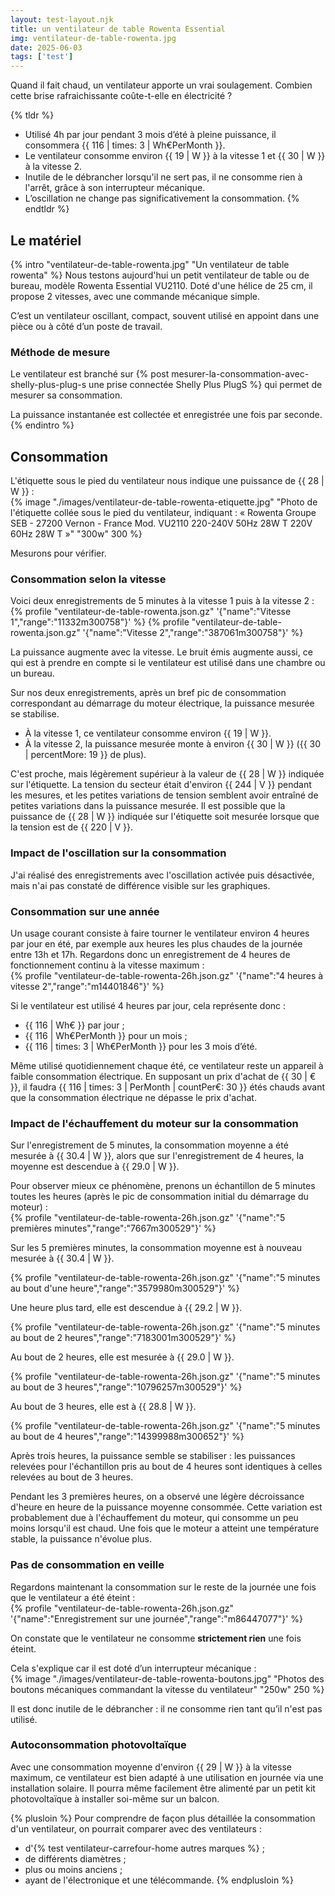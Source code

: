 ```yaml
---
layout: test-layout.njk
title: un ventilateur de table Rowenta Essential
img: ventilateur-de-table-rowenta.jpg
date: 2025-06-03
tags: ['test']
---
```


Quand il fait chaud, un ventilateur apporte un vrai soulagement. Combien cette brise rafraichissante coûte-t-elle en électricité ?
<!-- excerpt -->

{% tldr %}
- Utilisé 4h par jour pendant 3 mois d’été à pleine puissance, il consommera {{ 116 | times: 3 | Wh€PerMonth }}.
- Le ventilateur consomme environ {{ 19 | W }} à la vitesse 1 et {{ 30 | W }} à la vitesse 2.
- Inutile de le débrancher lorsqu'il ne sert pas, il ne consomme rien à l'arrêt, grâce à son interrupteur mécanique.
- L’oscillation ne change pas significativement la consommation.
{% endtldr %}

## Le matériel
{% intro "ventilateur-de-table-rowenta.jpg" "Un ventilateur de table rowenta" %}
Nous testons aujourd'hui un petit ventilateur de table ou de bureau, modèle Rowenta Essential VU2110. Doté d'une hélice de 25 cm, il propose 2 vitesses, avec une commande mécanique simple.

C’est un ventilateur oscillant, compact, souvent utilisé en appoint dans une pièce ou à côté d’un poste de travail.

### Méthode de mesure

Le ventilateur est branché sur {% post mesurer-la-consommation-avec-shelly-plus-plug-s une prise connectée Shelly Plus PlugS %} qui permet de mesurer sa consommation.

La puissance instantanée est collectée et enregistrée une fois par seconde.
{% endintro %}

## Consommation

L'étiquette sous le pied du ventilateur nous indique une puissance de {{ 28 | W }} :  
{% image "./images/ventilateur-de-table-rowenta-etiquette.jpg" "Photo de l'étiquette collée sous le pied du ventilateur, indiquant : « Rowenta Groupe SEB - 27200 Vernon - France Mod. VU2110 220-240V 50Hz 28W T 220V 60Hz 28W T »" "300w" 300 %}

Mesurons pour vérifier.

### Consommation selon la vitesse

Voici deux enregistrements de 5 minutes à la vitesse 1 puis à la vitesse 2 :  
{% profile "ventilateur-de-table-rowenta.json.gz" '{"name":"Vitesse 1","range":"11332m300758"}' %}
{% profile "ventilateur-de-table-rowenta.json.gz" '{"name":"Vitesse 2","range":"387061m300758"}' %}

La puissance augmente avec la vitesse. Le bruit émis augmente aussi, ce qui est à prendre en compte si le ventilateur est utilisé dans une chambre ou un bureau.

Sur nos deux enregistrements, après un bref pic de consommation correspondant au démarrage du moteur électrique, la puissance mesurée se stabilise.
- À la vitesse 1, ce ventilateur consomme environ {{ 19 | W }}.
- À la vitesse 2, la puissance mesurée monte à environ {{ 30 | W }} ({{ 30 | percentMore: 19 }} de plus).

C'est proche, mais légèrement supérieur à la valeur de {{ 28 | W }} indiquée sur l'étiquette.
La tension du secteur était d'environ {{ 244 | V }} pendant les mesures, et les petites variations de tension semblent avoir entraîné de petites variations dans la puissance mesurée. Il est possible que la puissance de {{ 28 | W }} indiquée sur l'étiquette soit mesurée lorsque que la tension est de {{ 220 | V }}.

### Impact de l'oscillation sur la consommation

J'ai réalisé des enregistrements avec l'oscillation activée puis désactivée, mais n'ai pas constaté de différence visible sur les graphiques.

### Consommation sur une année

Un usage courant consiste à faire tourner le ventilateur environ 4 heures par jour en été, par exemple aux heures les plus chaudes de la journée entre 13h et 17h. Regardons donc un enregistrement de 4 heures de fonctionnement continu à la vitesse maximum :  
{% profile "ventilateur-de-table-rowenta-26h.json.gz" '{"name":"4 heures à vitesse 2","range":"m14401846"}' %}

Si le ventilateur est utilisé 4 heures par jour, cela représente donc :

- {{ 116 | Wh€ }} par jour ;
- {{ 116 | Wh€PerMonth }} pour un mois ;
- {{ 116 | times: 3 | Wh€PerMonth }} pour les 3 mois d’été.

Même utilisé quotidiennement chaque été, ce ventilateur reste un appareil à faible consommation électrique. En supposant un prix d'achat de {{ 30 | € }}, il faudra {{ 116 | times: 3 | PerMonth | countPer€: 30 }} étés chauds avant que la consommation électrique ne dépasse le prix d'achat.

### Impact de l'échauffement du moteur sur la consommation

Sur l'enregistrement de 5 minutes, la consommation moyenne a été mesurée à {{ 30.4 | W }}, alors que sur l'enregistrement de 4 heures, la moyenne est descendue à {{ 29.0 | W }}.

Pour observer mieux ce phénomène, prenons un échantillon de 5 minutes toutes les heures (après le pic de consommation initial du démarrage du moteur) :  
{% profile "ventilateur-de-table-rowenta-26h.json.gz" '{"name":"5 premières minutes","range":"7667m300529"}' %}

Sur les 5 premières minutes, la consommation moyenne est à nouveau mesurée à {{ 30.4 | W }}.

{% profile "ventilateur-de-table-rowenta-26h.json.gz" '{"name":"5 minutes au bout d\'une heure","range":"3579980m300529"}' %}

Une heure plus tard, elle est descendue à {{ 29.2 | W }}.

{% profile "ventilateur-de-table-rowenta-26h.json.gz" '{"name":"5 minutes au bout de 2 heures","range":"7183001m300529"}' %}

Au bout de 2 heures, elle est mesurée à {{ 29.0 | W }}.

{% profile "ventilateur-de-table-rowenta-26h.json.gz" '{"name":"5 minutes au bout de 3 heures","range":"10796257m300529"}' %}

Au bout de 3 heures, elle est à {{ 28.8 | W }}.

{% profile "ventilateur-de-table-rowenta-26h.json.gz" '{"name":"5 minutes au bout de 4 heures","range":"14399988m300652"}' %}

Après trois heures, la puissance semble se stabiliser : les puissances relevées pour l'échantillon pris au bout de 4 heures sont identiques à celles relevées au bout de 3 heures.

Pendant les 3 premières heures, on a observé une légère décroissance d'heure en heure de la puissance moyenne consommée. Cette variation est probablement due à l'échauffement du moteur, qui consomme un peu moins lorsqu'il est chaud. Une fois que le moteur a atteint une température stable, la puissance n'évolue plus.

### Pas de consommation en veille

Regardons maintenant la consommation sur le reste de la journée une fois que le ventilateur a été éteint :  
{% profile "ventilateur-de-table-rowenta-26h.json.gz" '{"name":"Enregistrement sur une journée","range":"m86447077"}' %}

On constate que le ventilateur ne consomme **strictement rien** une fois éteint.

Cela s'explique car il est doté d’un interrupteur mécanique :  
{% image "./images/ventilateur-de-table-rowenta-boutons.jpg" "Photos des boutons mécaniques commandant la vitesse du ventilateur" "250w" 250 %}

Il est donc inutile de le débrancher : il ne consomme rien tant qu’il n'est pas utilisé.

### Autoconsommation photovoltaïque

Avec une consommation moyenne d'environ {{ 29 | W }} à la vitesse maximum, ce ventilateur est bien adapté à une utilisation en journée via une installation solaire. Il pourra même facilement être alimenté par un petit kit photovoltaïque à installer soi-même sur un balcon.

{% plusloin %}
Pour comprendre de façon plus détaillée la consommation d'un ventilateur, on pourrait comparer avec des ventilateurs :
- d'{% test ventilateur-carrefour-home autres marques %} ;
- de différents diamètres ;
- plus ou moins anciens ;
- ayant de l'électronique et une télécommande.
{% endplusloin %}
